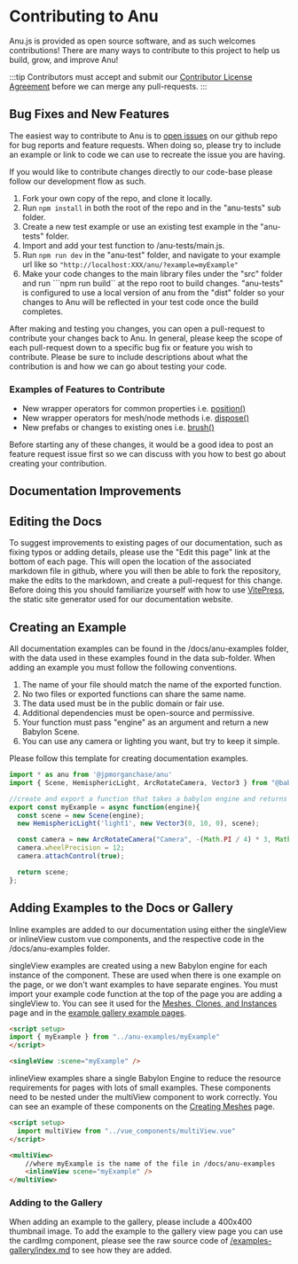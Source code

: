# Contributing to Anu

Anu.js is provided as open source software, and as such welcomes contributions! There are many ways to contribute to this project to help us build, grow, and improve Anu! 

:::tip
Contributors must accept and submit our [Contributor License Agreement](https://github.com/jpmorganchase/anu/blob/main/jpmc-cla-20230406.md) before we can merge any pull-requests. 
:::


## Bug Fixes and New Features

The easiest way to contribute to Anu is to [open issues](https://github.com/jpmorganchase/anu/issues) on our github repo for bug reports and feature requests. When doing so, please try to include an example or link to code we can use to recreate the issue you are having. 

If you would like to contribute changes directly to our code-base please follow our development flow as such. 

1. Fork your own copy of the repo, and clone it locally. 
2. Run ```npm install``` in both the root of the repo and in the "anu-tests" sub folder. 
3. Create a new test example or use an existing test example in the "anu-tests" folder. 
4. Import and add your test function to /anu-tests/main.js. 
5. Run ``npm run dev`` in the "anu-test" folder, and navigate to your example url like so ```"http://localhost:XXX/anu/?example=myExample"```
6. Make your code changes to the main library files under the "src" folder and run ```npm run build`` at the repo root to build changes. "anu-tests" is configured to use a local version of anu from the "dist" folder so your changes to Anu will be reflected in your test code once the build completes. 

After making and testing you changes, you can open a pull-request to contribute your changes back to Anu. In general, please keep the scope of each pull-request down to a specific bug fix or feature you wish to contribute. Please be sure to include descriptions about what the contribution is and how we can go about testing your code. 

### Examples of Features to Contribute 

- New wrapper operators for common properties i.e. [position()](https://github.com/jpmorganchase/anu/blob/main/src/selection/property/position.ts)
- New wrapper operators for mesh/node methods i.e. [dispose()](https://github.com/jpmorganchase/anu/blob/main/src/selection/bind/dispose.ts)
- New prefabs or changes to existing ones i.e. [brush()](https://github.com/jpmorganchase/anu/blob/main/src/prefabs/Brushing/brush.ts)

Before starting any of these changes, it would be a good idea to post an feature request issue first so we can discuss with you how to best go about creating your contribution. 

## Documentation Improvements 

## Editing the Docs 
To suggest improvements to existing pages of our documentation, such as fixing typos or adding details, please use the "Edit this page" link at the bottom of each page. This will open the location of the associated markdown file in github, where you will then be able to fork the repository, make the edits to the markdown, and create a pull-request for this change. Before doing this you should familiarize yourself with how to use [VitePress](https://vitepress.dev/guide/what-is-vitepress), the static site generator used for our documentation website.

## Creating an Example

All documentation examples can be found in the /docs/anu-examples folder, with the data used in these examples found in the data sub-folder. When adding an example you must follow the following conventions. 

1. The name of your file should match the name of the exported function. 
2. No two files or exported functions can share the same name.
3. The data used must be in the public domain or fair use. 
4. Additional dependencies must be open-source and permissive.
5. Your function must pass "engine" as an argument and return a new Babylon Scene. 
6. You can use any camera or lighting you want, but try to keep it simple. 

Please follow this template for creating documentation examples.
```js
import * as anu from '@jpmorganchase/anu' 
import { Scene, HemisphericLight, ArcRotateCamera, Vector3 } from "@babylonjs/core";

//create and export a function that takes a babylon engine and returns a scene
export const myExample = async function(engine){
  const scene = new Scene(engine);
  new HemisphericLight('light1', new Vector3(0, 10, 0), scene);

  const camera = new ArcRotateCamera("Camera", -(Math.PI / 4) * 3, Math.PI / 4, 10, new Vector3(0, 0, 0), scene);
  camera.wheelPrecision = 12;
  camera.attachControl(true);

  return scene;
};
```

## Adding Examples to the Docs or Gallery
Inline examples are added to our documentation using either the singleView or inlineView custom vue components, and the respective code in the /docs/anu-examples folder.

singleView examples are created using a new Babylon engine for each instance of the component. These are used when there is one example on the page, or we don't want examples to have separate engines. You must import your example code function at the top of the page you are adding a singleView to. You can see it used for the [Meshes, Clones, and Instances](https://github.com/jpmorganchase/anu/blob/main/docs/guide/deeper_topics/mesh_clone_instance.md) page and in the [example gallery example pages](https://github.com/jpmorganchase/anu/blob/main/docs/examples/bar_chart_3D.md).

```md
<script setup>
import { myExample } from "../anu-examples/myExample"
</script>

<singleView :scene="myExample" />
```

inlineView examples share a single Babylon Engine to reduce the resource requirements for pages with lots of small examples. These components need to be nested under the multiView component to work correctly. You can see an example of these components on the [Creating Meshes](https://github.com/jpmorganchase/anu/blob/main/docs/guide/first_steps.md) page.

```md
<script setup>
  import multiView from "../vue_components/multiView.vue"
</script>

<multiView>
    //where myExample is the name of the file in /docs/anu-examples
    <inlineView scene="myExample" /> 
</multiView>
```
### Adding to the Gallery
When adding an example to the gallery, please include a 400x400 thumbnail image. To add the example to the gallery view page you can use the cardImg component, please see the raw source code of [/examples-gallery/index.md](https://raw.githubusercontent.com/jpmorganchase/anu/refs/heads/main/docs/examples/index.md) to see how they are added.










